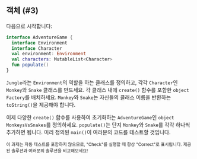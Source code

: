 ## 객체 (#3)

다음으로 시작합니다:

```kotlin
interface AdventureGame {
  interface Environment
  interface Character
  val environment: Environment
  val characters: MutableList<Character>
  fun populate()
}
```

`Jungle`라는 `Environment`의 역할을 하는 클래스를 정의하고, 각각 `Character`인 `Monkey`와 `Snake` 클래스를 만드세요. 각 클래스 내에 `create()` 함수를 포함한 `object Factory`를 배치하세요. `Monkey`와 `Snake`는 자신들의 클래스 이름을 반환하는 `toString()`을 제공해야 합니다.

이제 다양한 `create()` 함수를 사용하여 초기화하는 `AdventureGame`인 `object MonkeysVsSnakes`를 정의하세요. `populate()`는 단지 `Monkey`와 `Snake`를 각각 하나씩 추가하면 됩니다. 미리 정의된 `main()`이 여러분의 코드를 테스트할 것입니다.

<sub> 이 과제는 자동 테스트를 포함하지 않으므로, "Check"를 실행할 때 항상 "Correct"로 표시됩니다. 제공된 솔루션과 여러분의 솔루션을 비교해보세요! </sub>